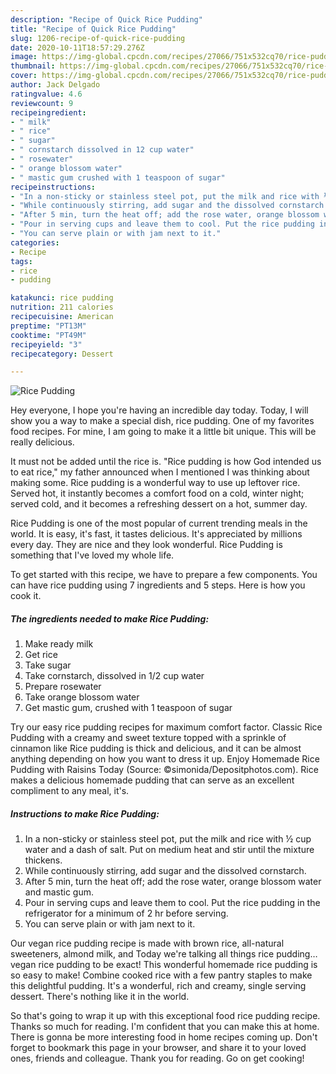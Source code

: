 ```yaml
---
description: "Recipe of Quick Rice Pudding"
title: "Recipe of Quick Rice Pudding"
slug: 1206-recipe-of-quick-rice-pudding
date: 2020-10-11T18:57:29.276Z
image: https://img-global.cpcdn.com/recipes/27066/751x532cq70/rice-pudding-recipe-main-photo.jpg
thumbnail: https://img-global.cpcdn.com/recipes/27066/751x532cq70/rice-pudding-recipe-main-photo.jpg
cover: https://img-global.cpcdn.com/recipes/27066/751x532cq70/rice-pudding-recipe-main-photo.jpg
author: Jack Delgado
ratingvalue: 4.6
reviewcount: 9
recipeingredient:
- " milk"
- " rice"
- " sugar"
- " cornstarch dissolved in 12 cup water"
- " rosewater"
- " orange blossom water"
- " mastic gum crushed with 1 teaspoon of sugar"
recipeinstructions:
- "In a non-sticky or stainless steel pot, put the milk and rice with ½ cup water and a dash of salt.  Put on medium heat and stir until the mixture thickens."
- "While continuously stirring, add sugar and the dissolved cornstarch."
- "After 5 min, turn the heat off; add the rose water, orange blossom water and mastic gum."
- "Pour in serving cups and leave them to cool. Put the rice pudding in the refrigerator for a minimum of 2 hr before serving."
- "You can serve plain or with jam next to it."
categories:
- Recipe
tags:
- rice
- pudding

katakunci: rice pudding 
nutrition: 211 calories
recipecuisine: American
preptime: "PT13M"
cooktime: "PT49M"
recipeyield: "3"
recipecategory: Dessert

---
```



![Rice Pudding](https://img-global.cpcdn.com/recipes/27066/751x532cq70/rice-pudding-recipe-main-photo.jpg)

Hey everyone, I hope you're having an incredible day today. Today, I will show you a way to make a special dish, rice pudding. One of my favorites food recipes. For mine, I am going to make it a little bit unique. This will be really delicious.

It must not be added until the rice is. &#34;Rice pudding is how God intended us to eat rice,&#34; my father announced when I mentioned I was thinking about making some. Rice pudding is a wonderful way to use up leftover rice. Served hot, it instantly becomes a comfort food on a cold, winter night; served cold, and it becomes a refreshing dessert on a hot, summer day.

Rice Pudding is one of the most popular of current trending meals in the world. It is easy, it's fast, it tastes delicious. It's appreciated by millions every day. They are nice and they look wonderful. Rice Pudding is something that I've loved my whole life.


To get started with this recipe, we have to prepare a few components. You can have rice pudding using 7 ingredients and 5 steps. Here is how you cook it.

<!--inarticleads1-->

##### The ingredients needed to make Rice Pudding:

1. Make ready  milk
1. Get  rice
1. Take  sugar
1. Take  cornstarch, dissolved in 1/2 cup water
1. Prepare  rosewater
1. Take  orange blossom water
1. Get  mastic gum, crushed with 1 teaspoon of sugar


Try our easy rice pudding recipes for maximum comfort factor. Classic Rice Pudding with a creamy and sweet texture topped with a sprinkle of cinnamon like Rice pudding is thick and delicious, and it can be almost anything depending on how you want to dress it up. Enjoy Homemade Rice Pudding with Raisins Today (Source: ©simonida/Depositphotos.com). Rice makes a delicious homemade pudding that can serve as an excellent compliment to any meal, it&#39;s. 

<!--inarticleads2-->

##### Instructions to make Rice Pudding:

1. In a non-sticky or stainless steel pot, put the milk and rice with ½ cup water and a dash of salt.  Put on medium heat and stir until the mixture thickens.
1. While continuously stirring, add sugar and the dissolved cornstarch.
1. After 5 min, turn the heat off; add the rose water, orange blossom water and mastic gum.
1. Pour in serving cups and leave them to cool. Put the rice pudding in the refrigerator for a minimum of 2 hr before serving.
1. You can serve plain or with jam next to it.


Our vegan rice pudding recipe is made with brown rice, all-natural sweeteners, almond milk, and Today we&#39;re talking all things rice pudding…vegan rice pudding to be exact! This wonderful homemade rice pudding is so easy to make! Combine cooked rice with a few pantry staples to make this delightful pudding. It&#39;s a wonderful, rich and creamy, single serving dessert. There&#39;s nothing like it in the world. 

So that's going to wrap it up with this exceptional food rice pudding recipe. Thanks so much for reading. I'm confident that you can make this at home. There is gonna be more interesting food in home recipes coming up. Don't forget to bookmark this page in your browser, and share it to your loved ones, friends and colleague. Thank you for reading. Go on get cooking!
